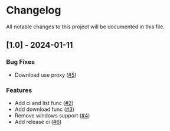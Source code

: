 # Changelog

All notable changes to this project will be documented in this file.

## [1.0] - 2024-01-11

### Bug Fixes

- Download use proxy ([#5](https://github.com/booiris/pikpakcli_rust/pull/5))

### Features

- Add ci and list func ([#2](https://github.com/booiris/pikpakcli_rust/pull/2))
- Add download func ([#3](https://github.com/booiris/pikpakcli_rust/pull/3))
- Remove windows support ([#4](https://github.com/booiris/pikpakcli_rust/pull/4))
- Add release ci ([#6](https://github.com/booiris/pikpakcli_rust/pull/6))

<!-- generated by git-cliff -->
